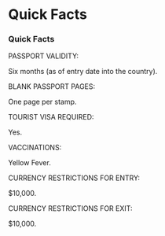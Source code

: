 # Quick Facts

### Quick Facts

PASSPORT VALIDITY:

Six months (as of entry date into the country).

BLANK PASSPORT PAGES:

One page per stamp.

TOURIST VISA REQUIRED:

Yes.

VACCINATIONS:

Yellow Fever.

CURRENCY RESTRICTIONS FOR ENTRY:

$10,000.

CURRENCY RESTRICTIONS FOR EXIT:

$10,000.